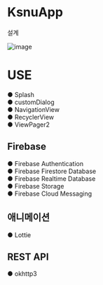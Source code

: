 # KsnuApp   
설계   
   
![image](https://user-images.githubusercontent.com/60835787/146125752-ad177228-a8ad-410e-82c9-4f75646d55c0.png)

# USE
 ● Splash       
 ● customDialog      
 ● NavigationView      
 ● RecyclerView   
 ● ViewPager2   

## Firebase
 ● Firebase Authentication   
 ● Firebase Firestore Database   
 ● Firebase Realtime Database   
 ● Firebase Storage   
 ● Firebase Cloud Messaging   

## 애니메이션
 ● Lottie

## REST API
 ● okhttp3
